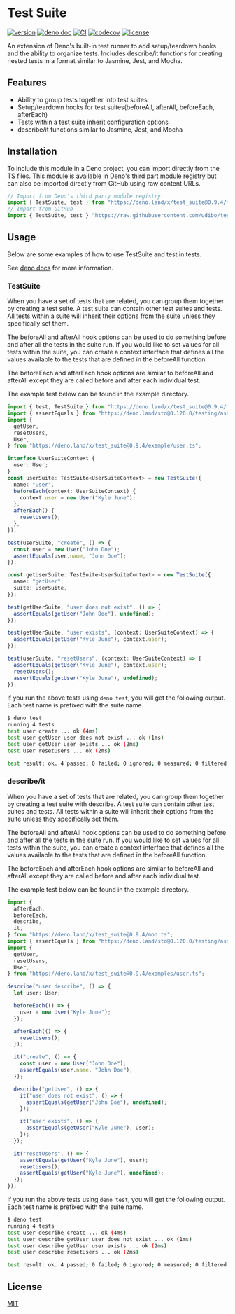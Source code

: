 # Test Suite

[![version](https://img.shields.io/badge/release-0.9.4-success)](https://deno.land/x/test_suite@0.9.4)
[![deno doc](https://doc.deno.land/badge.svg)](https://doc.deno.land/https/deno.land/x/test_suite@0.9.4/mod.ts)
[![CI](https://github.com/udibo/test_suite/workflows/CI/badge.svg)](https://github.com/udibo/test_suite/actions?query=workflow%3ACI)
[![codecov](https://codecov.io/gh/udibo/test_suite/branch/master/graph/badge.svg?token=EFKGY72AAV)](https://codecov.io/gh/udibo/test_suite)
[![license](https://img.shields.io/github/license/udibo/test_suite)](https://github.com/udibo/test_suite/blob/master/LICENSE)

An extension of Deno's built-in test runner to add setup/teardown hooks and the
ability to organize tests. Includes describe/it functions for creating nested
tests in a format similar to Jasmine, Jest, and Mocha.

## Features

- Ability to group tests together into test suites
- Setup/teardown hooks for test suites(beforeAll, afterAll, beforeEach,
  afterEach)
- Tests within a test suite inherit configuration options
- describe/it functions similar to Jasmine, Jest, and Mocha

## Installation

To include this module in a Deno project, you can import directly from the TS
files. This module is available in Deno's third part module registry but can
also be imported directly from GitHub using raw content URLs.

```ts
// Import from Deno's third party module registry
import { TestSuite, test } from "https://deno.land/x/test_suite@0.9.4/mod.ts";
// Import from GitHub
import { TestSuite, test } "https://raw.githubusercontent.com/udibo/test_suite/0.9.4/mod.ts";
```

## Usage

Below are some examples of how to use TestSuite and test in tests.

See [deno docs](https://doc.deno.land/https/deno.land/x/test_suite@0.9.4/mod.ts)
for more information.

### TestSuite

When you have a set of tests that are related, you can group them together by
creating a test suite. A test suite can contain other test suites and tests. All
tests within a suite will inherit their options from the suite unless they
specifically set them.

The beforeAll and afterAll hook options can be used to do something before and
after all the tests in the suite run. If you would like to set values for all
tests within the suite, you can create a context interface that defines all the
values available to the tests that are defined in the beforeAll function.

The beforeEach and afterEach hook options are similar to beforeAll and afterAll
except they are called before and after each individual test.

The example test below can be found in the example directory.

```ts
import { test, TestSuite } from "https://deno.land/x/test_suite@0.9.4/mod.ts";
import { assertEquals } from "https://deno.land/std@0.120.0/testing/asserts.ts";
import {
  getUser,
  resetUsers,
  User,
} from "https://deno.land/x/test_suite@0.9.4/example/user.ts";

interface UserSuiteContext {
  user: User;
}
const userSuite: TestSuite<UserSuiteContext> = new TestSuite({
  name: "user",
  beforeEach(context: UserSuiteContext) {
    context.user = new User("Kyle June");
  },
  afterEach() {
    resetUsers();
  },
});

test(userSuite, "create", () => {
  const user = new User("John Doe");
  assertEquals(user.name, "John Doe");
});

const getUserSuite: TestSuite<UserSuiteContext> = new TestSuite({
  name: "getUser",
  suite: userSuite,
});

test(getUserSuite, "user does not exist", () => {
  assertEquals(getUser("John Doe"), undefined);
});

test(getUserSuite, "user exists", (context: UserSuiteContext) => {
  assertEquals(getUser("Kyle June"), context.user);
});

test(userSuite, "resetUsers", (context: UserSuiteContext) => {
  assertEquals(getUser("Kyle June"), context.user);
  resetUsers();
  assertEquals(getUser("Kyle June"), undefined);
});
```

If you run the above tests using `deno test`, you will get the following output.
Each test name is prefixed with the suite name.

```sh
$ deno test
running 4 tests
test user create ... ok (4ms)
test user getUser user does not exist ... ok (1ms)
test user getUser user exists ... ok (2ms)
test user resetUsers ... ok (2ms)

test result: ok. 4 passed; 0 failed; 0 ignored; 0 measured; 0 filtered out (11ms)
```

### describe/it

When you have a set of tests that are related, you can group them together by
creating a test suite with describe. A test suite can contain other test suites
and tests. All tests within a suite will inherit their options from the suite
unless they specifically set them.

The beforeAll and afterAll hook options can be used to do something before and
after all the tests in the suite run. If you would like to set values for all
tests within the suite, you can create a context interface that defines all the
values available to the tests that are defined in the beforeAll function.

The beforeEach and afterEach hook options are similar to beforeAll and afterAll
except they are called before and after each individual test.

The example test below can be found in the example directory.

```ts
import {
  afterEach,
  beforeEach,
  describe,
  it,
} from "https://deno.land/x/test_suite@0.9.4/mod.ts";
import { assertEquals } from "https://deno.land/std@0.120.0/testing/asserts.ts";
import {
  getUser,
  resetUsers,
  User,
} from "https://deno.land/x/test_suite@0.9.4/examples/user.ts";

describe("user describe", () => {
  let user: User;

  beforeEach(() => {
    user = new User("Kyle June");
  });

  afterEach(() => {
    resetUsers();
  });

  it("create", () => {
    const user = new User("John Doe");
    assertEquals(user.name, "John Doe");
  });

  describe("getUser", () => {
    it("user does not exist", () => {
      assertEquals(getUser("John Doe"), undefined);
    });

    it("user exists", () => {
      assertEquals(getUser("Kyle June"), user);
    });
  });

  it("resetUsers", () => {
    assertEquals(getUser("Kyle June"), user);
    resetUsers();
    assertEquals(getUser("Kyle June"), undefined);
  });
});
```

If you run the above tests using `deno test`, you will get the following output.
Each test name is prefixed with the suite name.

```sh
$ deno test
running 4 tests
test user describe create ... ok (4ms)
test user describe getUser user does not exist ... ok (1ms)
test user describe getUser user exists ... ok (2ms)
test user describe resetUsers ... ok (2ms)

test result: ok. 4 passed; 0 failed; 0 ignored; 0 measured; 0 filtered out (11ms)
```

## License

[MIT](LICENSE)
